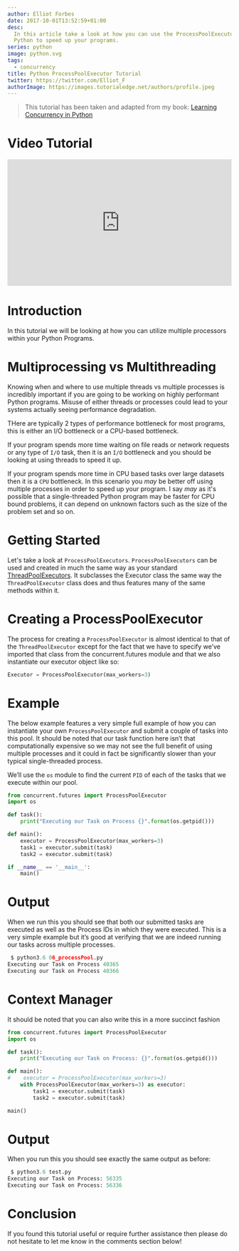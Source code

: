 ```yaml
---
author: Elliot Forbes
date: 2017-10-01T13:52:59+01:00
desc:
  In this article take a look at how you can use the ProcessPoolExecutor in
  Python to speed up your programs.
series: python
image: python.svg
tags:
  - concurrency
title: Python ProcessPoolExecutor Tutorial
twitter: https://twitter.com/Elliot_F
authorImage: https://images.tutorialedge.net/authors/profile.jpeg
---
```


> This tutorial has been taken and adapted from my book:
> [Learning Concurrency in Python](https://www.packtpub.com/application-development/learning-concurrency-python)

# Video Tutorial

<div style="position:relative;height:0;padding-bottom:56.3%"><iframe src="https://www.youtube.com/embed/J7w_G6ZKzz4?ecver=2" style="position:absolute;width:100%;height:100%;left:0" width="639" height="360" frameborder="0" gesture="media" allowfullscreen></iframe></div>

# Introduction

In this tutorial we will be looking at how you can utilize multiple processors
within your Python Programs.

# Multiprocessing vs Multithreading

Knowing when and where to use multiple threads vs multiple processes is
incredibly important if you are going to be working on highly performant Python
programs. Misuse of either threads or processes could lead to your systems
actually seeing performance degradation.

THere are typically 2 types of performance bottleneck for most programs, this is
either an I/O bottleneck or a CPU-based bottleneck.

If your program spends more time waiting on file reads or network requests or
any type of `I/O` task, then it is an `I/O` bottleneck and you should be looking
at using threads to speed it up.

If your program spends more time in CPU based tasks over large datasets then it
is a `CPU` bottleneck. In this scenario you _may_ be better off using multiple
processes in order to speed up your program. I say _may_ as it's possible that a
single-threaded Python program may be faster for CPU bound problems, it can
depend on unknown factors such as the size of the problem set and so on.

# Getting Started

Let's take a look at `ProcessPoolExecutors`. `ProcessPoolExecutors` can be used
and created in much the same way as your standard
[ThreadPoolExecutors](/python/concurrency/python-threadpoolexecutor-tutorial/).
It subclasses the Executor class the same way the `ThreadPoolExecutor` class
does and thus features many of the same methods within it.

# Creating a ProcessPoolExecutor

The process for creating a `ProcessPoolExecutor` is almost identical to that of
the `ThreadPoolExecutor` except for the fact that we have to specify we’ve
imported that class from the concurrent.futures module and that we also
instantiate our executor object like so:

```py
Executor = ProcessPoolExecutor(max_workers=3)
```

# Example

The below example features a very simple full example of how you can instantiate
your own `ProcessPoolExecutor` and submit a couple of tasks into this pool. It
should be noted that our task function here isn’t that computationally expensive
so we may not see the full benefit of using multiple processes and it could in
fact be significantly slower than your typical single-threaded process.

We’ll use the `os` module to find the current `PID` of each of the tasks that we
execute within our pool.

```py
from concurrent.futures import ProcessPoolExecutor
import os

def task():
    print("Executing our Task on Process {}".format(os.getpid()))

def main():
    executor = ProcessPoolExecutor(max_workers=3)
    task1 = executor.submit(task)
    task2 = executor.submit(task)

if __name__ == '__main__':
    main()
```

# Output

When we run this you should see that both our submitted tasks are executed as
well as the Process IDs in which they were executed. This is a very simple
example but it’s good at verifying that we are indeed running our tasks across
multiple processes.

```py
 $ python3.6 06_processPool.py
Executing our Task on Process 40365
Executing our Task on Process 40366
```

# Context Manager

It should be noted that you can also write this in a more succinct fashion

```py
from concurrent.futures import ProcessPoolExecutor
import os

def task():
    print("Executing our Task on Process: {}".format(os.getpid()))

def main():
#    executor = ProcessPoolExecutor(max_workers=3)
    with ProcessPoolExecutor(max_workers=3) as executor:
        task1 = executor.submit(task)
        task2 = executor.submit(task)

main()
```

# Output

When you run this you should see exactly the same output as before:

```py
 $ python3.6 test.py
Executing our Task on Process: 56335
Executing our Task on Process: 56336
```

# Conclusion

If you found this tutorial useful or require further assistance then please do
not hesitate to let me know in the comments section below!
